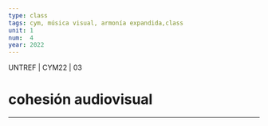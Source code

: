 ```yaml
---
type: class
tags: cym, música visual, armonía expandida,class
unit: 1
num:  4
year: 2022
---
```


<!-- slide bg="#010100" -->
UNTREF | CYM22 | 03
# cohesión audiovisual
---
